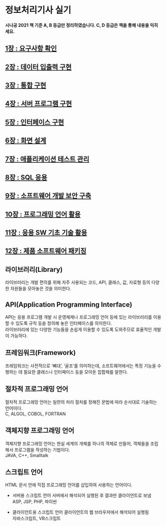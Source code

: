 # 정보처리기사 실기

#### 시나공 2021 책 기준 A, B 등급만 정리하였습니다. C, D 등급은 책을 통해 내용을 익히세요.

## [1장 : 요구사항 확인](<https://github.com/Exist95/jungbo/blob/main/01%EC%9E%A5(%EC%9A%94%EA%B5%AC%EC%82%AC%ED%95%AD%20%ED%99%95%EC%9D%B8).md>)

## [2장 : 데이터 입출력 구현](<https://github.com/Exist95/jungbo/blob/main/02%EC%9E%A5(%EB%8D%B0%EC%9D%B4%ED%84%B0%20%EC%9E%85%EC%B6%9C%EB%A0%A5%20%EA%B5%AC%ED%98%84).md>)

## [3장 : 통합 구현](<https://github.com/Exist95/jungbo/blob/main/03%EC%9E%A5(%ED%86%B5%ED%95%A9%20%EA%B5%AC%ED%98%84).md>)

## [4장 : 서버 프로그램 구현](<https://github.com/Exist95/jungbo/blob/main/04%EC%9E%A5(%EC%84%9C%EB%B2%84%20%ED%94%84%EB%A1%9C%EA%B7%B8%EB%9E%A8%20%EA%B5%AC%ED%98%84).md>)

## [5장 : 인터페이스 구현](<https://github.com/Exist95/jungbo/blob/main/05%EC%9E%A5(%EC%9D%B8%ED%84%B0%ED%8E%98%EC%9D%B4%EC%8A%A4%20%EA%B5%AC%ED%98%84).md>)

## [6장 : 화면 설계](<https://github.com/Exist95/jungbo/blob/main/06%EC%9E%A5(%ED%99%94%EB%A9%B4%20%EC%84%A4%EA%B3%84).md>)

## [7장 : 애플리케이션 테스트 관리](<https://github.com/Exist95/jungbo/blob/main/07%EC%9E%A5(%EC%95%A0%ED%94%8C%EB%A6%AC%EC%BC%80%EC%9D%B4%EC%85%98%20%ED%85%8C%EC%8A%A4%ED%8A%B8%20%EA%B4%80%EB%A6%AC).md>)

## [8장 : SQL 응용](<https://github.com/Exist95/jungbo/blob/main/08%EC%9E%A5(SQL%20%EC%9D%91%EC%9A%A9).md>)

## [9장 : 소프트웨어 개발 보안 구축](<https://github.com/Exist95/jungbo/blob/main/09%EC%9E%A5(%EC%86%8C%ED%94%84%ED%8A%B8%EC%9B%A8%EC%96%B4%20%EA%B0%9C%EB%B0%9C%20%EB%B3%B4%EC%95%88%20%EA%B5%AC%EC%B6%95).md>)

## [10장 : 프로그래밍 언어 활용](<https://github.com/Exist95/jungbo/blob/main/10%EC%9E%A5(%ED%94%84%EB%A1%9C%EA%B7%B8%EB%9E%98%EB%B0%8D%20%EC%96%B8%EC%96%B4%20%ED%99%9C%EC%9A%A9).md>)

## [11장 : 응용 SW 기초 기술 활용](<https://github.com/Exist95/jungbo/blob/main/11%EC%9E%A5(%EC%9D%91%EC%9A%A9%20SW%20%EA%B8%B0%EC%B4%88%20%EA%B8%B0%EC%88%A0%20%ED%99%9C%EC%9A%A9).md>)

## [12장 : 제품 소프트웨어 패키징](<https://github.com/Exist95/jungbo/blob/main/12%EC%9E%A5(%EC%A0%9C%ED%92%88%20%EC%86%8C%ED%94%84%ED%8A%B8%EC%9B%A8%EC%96%B4%20%ED%8C%A8%ED%82%A4%EC%A7%95).md>)

## 라이브러리(Library)

라이브러리는 개발 편의를 위해 자주 사용되는 코드, API, 클래스, 값, 자료형 등의 다양한 자원들을 모아놓은 것을 의미한다.

## API(Application Programming Interface)

API는 응용 프로그램 개발 시 운영체제나 프로그래밍 언어 등에 있는 라이브러리를 이용할 수 있도록 규칙 등을 정의해 놓은 인터페이스를 의미한다. <br>라이브러리에 있는 다양한 기능들을 손쉽게 이용할 수 있도록 도와주므로 효율적인 개발이 가능하다.

## 프레임워크(Framework)

프레임워크는 사전적으로 ‘뼈대’, ‘골조’를 의미하는데, 소프트웨어에서는 특정 기능을 수행하는 데 필요한 클래스나 인터페이스 등을 모아둔 집합체를 말한다.

## 절차적 프로그래밍 언어

절차적 프로그래밍 언어는 일련의 처리 절차를 정해진 문법에 따라 순서대로 기술하는 언어이다.
<br>C, ALGOL, COBOL, FORTRAN

## 객체지향 프로그래밍 언어

객체지향 프로그래밍 언어는 현실 세계의 개체를 하나의 객체로 만들어, 객체들을 조립해서 프로그램을 작성하는 기법이다.
<br>JAVA, C++, Smalltalk

## 스크립트 언어

HTML 문서 안에 직접 프로그래밍 언어를 삽입하여 사용하는 언어이다.

- 서버용 스크립트 언어
  서버에서 해석되어 실행된 후 결과만 클라이언트로 보냄
  <br>ASP, JSP, PHP, 파이썬

- 클라이언트용 스크립트 언어
  클라이언트의 웹 브라우저에서 해석되어 실행됨
  <br>자바스크립트, VB스크립트
